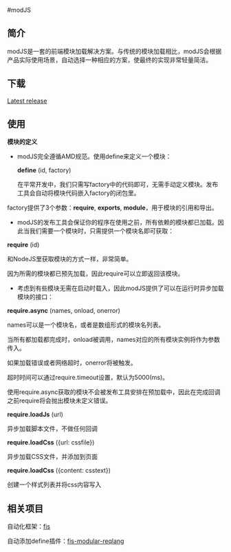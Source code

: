 ﻿#modJS


## 简介
modJS是一套的前端模块加载解决方案。与传统的模块加载相比，modJS会根据产品实际使用场景，自动选择一种相应的方案，使最终的实现非常轻量简洁。

## 下载

[Latest release](https://raw.github.com/zjcqoo/mod/master/mod.js)

## 使用

**模块的定义**

* modJS完全遵循AMD规范。使用define来定义一个模块：

  **define** (id, factory)

  在平常开发中，我们只需写factory中的代码即可，无需手动定义模块。发布工具会自动将模块代码嵌入factory的闭包里。

 factory提供了3个参数：**require**, **exports**, **module**，用于模块的引用和导出。

* modJS的发布工具会保证你的程序在使用之前，所有依赖的模块都已加载。因此当我们需要一个模块时，只需提供一个模块名即可获取：

 **require** (id)

 和NodeJS里获取模块的方式一样，非常简单。

 因为所需的模块都已预先加载，因此require可以立即返回该模块。

* 考虑到有些模块无需在启动时载入，因此modJS提供了可以在运行时异步加载模块的接口：

 **require.async** (names, onload, onerror)

 names可以是一个模块名，或者是数组形式的模块名列表。

 当所有都加载都完成时，onload被调用，names对应的所有模块实例将作为参数传入。

 如果加载错误或者网络超时，onerror将被触发。

 超时时间可以通过require.timeout设置，默认为5000(ms)。

  使用require.async获取的模块不会被发布工具安排在预加载中，因此在完成回调之前require将会抛出模块未定义错误。


 **require.loadJs** (url)

 异步加载脚本文件，不做任何回调

 **require.loadCss** ({url: cssfile})

 异步加载CSS文件，并添加到页面

 **require.loadCss** ({content: csstext})

 创建一个样式列表并将css内容写入



## 相关项目

自动化框架：[fis](https://github.com/fis-dev/fis-postprocessor-jswrapper)

自动添加define插件：[fis-modular-reqlang](https://github.com/fouber/fis-modular-reqlang)